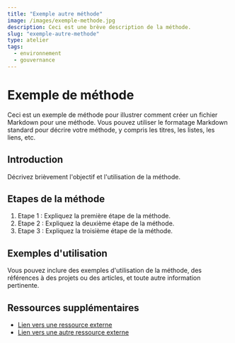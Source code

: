 ```yaml
---
title: "Exemple autre méthode"
image: /images/exemple-methode.jpg
description: Ceci est une brève description de la méthode.
slug: "exemple-autre-methode"
type: atelier
tags:
  - environnement
  - gouvernance
---
```


# Exemple de méthode

Ceci est un exemple de méthode pour illustrer comment créer un fichier Markdown pour une méthode. Vous pouvez utiliser le formatage Markdown standard pour décrire votre méthode, y compris les titres, les listes, les liens, etc.

## Introduction

Décrivez brièvement l'objectif et l'utilisation de la méthode.

## Etapes de la méthode

1. Etape 1 : Expliquez la première étape de la méthode.
2. Etape 2 : Expliquez la deuxième étape de la méthode.
3. Etape 3 : Expliquez la troisième étape de la méthode.

## Exemples d'utilisation

Vous pouvez inclure des exemples d'utilisation de la méthode, des références à des projets ou des articles, et toute autre information pertinente.

## Ressources supplémentaires

- [Lien vers une ressource externe](https://example.com)
- [Lien vers une autre ressource externe](https://example.org)
